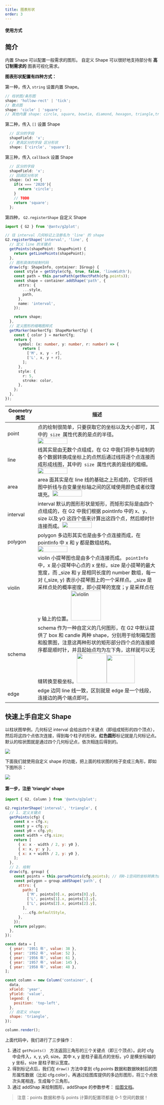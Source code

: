 ```yaml
---
title: 图表形状
order: 3
---
```


#### 使用方式

## 简介

内置 Shape 可以配置一般需求的图形。 自定义 Shape 可以很好地支持部分有 **高订制需求的** 图表可视化需求。

<b>图表形状配置有四种方式：</b>

第一种，传入 `string` 设置内置 Shape。

```ts
// 柱状图/条形图
shape: 'hollow-rect' | 'tick';
// 散点图
shape: 'cicle' | 'square';
// 其他内置 shape: circle, square, bowtie, diamond, hexagon, triangle,triangle-down, hollow-circle, hollow-square, hollow-bowtie,hollow-diamond, hollow-hexagon, hollow-triangle, hollow-triangle-down, cross, tick, plus, hyphen, line
```

第二种，传入 `[]` 设置 Shape

```ts
  // 区分的字段
  shapeField: 'x';
  // 更具区分的字段 区分形状
  shape: ['circle', 'square'];
```

第三种，传入 `callback` 设置 Shape

```ts
  // 区分的字段
  shapeField: 'x';
  // 回调区分形状
  shape: (x) => {
    if(x === '2020'){
      return 'circle';
    }
    // TODO
    return 'square';
  };
```

第四种， `G2.registerShape` 自定义 Shape

```ts
import { G2 } from '@antv/g2plot';

// 往 interval 几何标记上注册名为 'line' 的 shape
G2.registerShape('interval', 'line', {
  // 定义 line 的关键点
  getPoints(shapePoint: ShapePoint) {
    return getLinePoints(shapePoint);
  },
  // 图形具体的绘制代码
  draw(cfg: ShapeInfo, container: IGroup) {
    const style = getStyle(cfg, true, false, 'lineWidth');
    const path = this.parsePath(getRectPath(cfg.points));
    const shape = container.addShape('path', {
      attrs: {
        ...style,
        path,
      },
      name: 'interval',
    });

    return shape;
  },
  // 定义图形的缩略图样式
  getMarker(markerCfg: ShapeMarkerCfg) {
    const { color } = markerCfg;
    return {
      symbol: (x: number, y: number, r: number) => {
        return [
          ['M', x, y - r],
          ['L', x, y + r],
        ];
      },
      style: {
        r: 5,
        stroke: color,
      },
    };
  },
});
```

| Geometry 类型 | 描述                                                                                                                                                                                                                                                                                                                                                                                                                                                         |
| ------------- | ------------------------------------------------------------------------------------------------------------------------------------------------------------------------------------------------------------------------------------------------------------------------------------------------------------------------------------------------------------------------------------------------------------------------------------------------------------ |
| point         | 点的绘制很简单，只要获取它的坐标以及大小即可，其中的  `size`  属性代表的是点的半径。 <img src="https://gw.alipayobjects.com/mdn/rms_2274c3/afts/img/A*IF_yR6LCyw4AAAAAAAAAAABkARQnAQ" style="width: 50%;">                                                                                                                                                                                                                                                   |
| line          | 线其实是由无数个点组成，在 G2 中我们将参与绘制的各个数据转换成坐标上的点然后通过线将逐个点连接而成形成线图，其中的  `size`  属性代表的是线的粗细。 <img src="https://gw.alipayobjects.com/mdn/rms_2274c3/afts/img/A*8YQzSpmUnEAAAAAAAAAAAABkARQnAQ" style="width: 50%;">                                                                                                                                                                                     |
| area          | area 面其实是在 line 线的基础之上形成的，它将折线图中折线与自变量坐标轴之间的区域使用颜色或者纹理填充。<img src="https://gw.alipayobjects.com/mdn/rms_2274c3/afts/img/A*JRyMSIpRfRwAAAAAAAAAAABkARQnAQ" style="width: 50%;">                                                                                                                                                                                                                                 |
| interval      | interval 默认的图形形状是矩形，而矩形实际是由四个点组成的，在 G2 中我们根据 pointInfo 中的 x、y、size 以及 y0 这四个值来计算出这四个点，然后顺时针连接而成。<img src="https://gw.alipayobjects.com/mdn/rms_2274c3/afts/img/A*soWnSLeska8AAAAAAAAAAABkARQnAQ" style="width: 50%;">                                                                                                                                                                            |
| polygon       | polygon 多边形其实也是由多个点连接而成，在 pointInfo 中 x 和 y 都是数组结构。<img src="https://gw.alipayobjects.com/mdn/rms_2274c3/afts/img/A*anXLQ72bP78AAAAAAAAAAABkARQnAQ" style="width: 50%;">                                                                                                                                                                                                                                                           |
| violin        | violin 小提琴图也是由多个点连接而成。 `pointInfo` 中，x 是小提琴中心点的 x 坐标，size 是小提琴的最大宽度，而 \_size 和 y 是相同长度的 number 数组，每一对 (\_size, y) 表示小提琴图上的一个采样点。\_size 是采样点处的概率密度，即小提琴的宽度；y 是采样点在 y 轴上的位置。<img src="https://gw.alipayobjects.com/mdn/rms_2274c3/afts/img/A*RB6IRobZJBoAAAAAAAAAAAAAARQnAQ" style="width: 98px;" alt="violin">                                                |
| schema        | schema 作为一种自定义的几何图形，在 G2 中默认提供了 box 和 candle 两种 shape，分别用于绘制箱型图和股票图，注意这两种形状的矩形部分四个点的连接顺序都是顺时针，并且起始点均为左下角，这样就可以无缝转换至极坐标。<img src="https://gw.alipayobjects.com/mdn/rms_2274c3/afts/img/A*USWRQ4MxENAAAAAAAAAAAABkARQnAQ" style="width: 98px;"><img src="https://gw.alipayobjects.com/mdn/rms_2274c3/afts/img/A*NxwVQqQsgHwAAAAAAAAAAABkARQnAQ" style="width: 92px;"> |
| edge          | edge 边同 line 线一致，区别就是 edge 是一个线段，连接边的两个端点即可。                                                                                                                                                                                                                                                                                                                                      

<!-- 更详细的使用说明详见： [Shape API](../../api/register#g2register-shape)。 -->

## 快速上手自定义 Shape

以柱状图举例，几何标记 interval 会给出四个关键点（即组成矩形的四个顶点），然后将这四个点依次连接，得到每个柱子的形状。**红色圆形**标记就是几何标记点。默认的柱状图就是通过四个几何标记点，依次相连后得到的。

![](https://gw.alipayobjects.com/mdn/rms_2274c3/afts/img/A*MHASTo6s90oAAAAAAAAAAABkARQnAQ#align=left&display=inline&height=196&originHeight=196&originWidth=249&status=done&style=none&width=249)

下面我们就使用自定义 shape 的功能，把上面的柱状图的柱子变成三角形，即如下图所示：

![](https://gw.alipayobjects.com/mdn/rms_2274c3/afts/img/A*8MCIS7hehZsAAAAAAAAAAABkARQnAQ#align=left&display=inline&height=196&originHeight=196&originWidth=245&status=done&style=none&width=245)

#### 第一步，注册 'triangle' shape

```javascript
import { G2, Column } from '@antv/g2plot';

G2.registerShape('interval', 'triangle', {
  // 1. 定义关键点
  getPoints(cfg) {
    const x = cfg.x;
    const y = cfg.y;
    const y0 = cfg.y0;
    const width = cfg.size;
    return [
      { x: x - width / 2, y: y0 },
      { x: x, y: y },
      { x: x + width / 2, y: y0 },
    ];
  },
  // 2. 绘制
  draw(cfg, group) {
    const points = this.parsePoints(cfg.points); // 将0-1空间的坐标转换为画布坐标
    const polygon = group.addShape('path', {
      attrs: {
        path: [
          ['M', points[0].x, points[0].y],
          ['L', points[1].x, points[1].y],
          ['L', points[2].x, points[2].y],
        ],
        ...cfg.defaultStyle,
      },
    });
    return polygon;
  },
});

const data = [
  { year: '1951 年', value: 38 },
  { year: '1952 年', value: 52 },
  { year: '1956 年', value: 61 },
  { year: '1957 年', value: 145 },
  { year: '1958 年', value: 48 },
];

const column = new Column('container', {
  data,
  xField: 'year',
  yField: 'value',
  legend: {
    position: 'top-left',
  },
  // 自定义 shape
  shape: 'triangle',
});

column.render();
```

上面代码中，我们进行了三步操作：

1. 通过 `getPoints()`   方法返回三角形的三个关键点（即三个顶点）。此时 cfg 中会传入，x, y, y0, size。其中 x, y 是柱子最高点的坐标，y0 是横坐标轴的 y 坐标，size 是柱子默认宽度。
1. 得到标记点后，我们在 `draw()` 方法中拿到 cfg.points 数据和数据映射后的图形属性数据（比如 cfg.color），再通过绘图库提供的多边形图形，将三个点依次头尾相连，生成每个三角形。
1. 通过 addShap 来绘制图形，addShape 的参数参考： [绘图文档](https://g.antv.vision/zh/docs/api/general/container/#addshapecfg-shapecfg)。

> 注意：points 数据和参与 points 计算的配置项都是 0-1 空间的数据！
